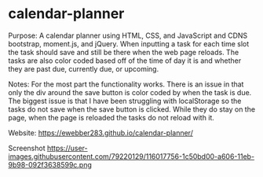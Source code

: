 # calendar-planner

Purpose: A calendar planner using HTML, CSS, and JavaScript and CDNS bootstrap, moment.js, and jQuery. When inputting a task for each time slot the task should save and still be there when the web page reloads. The tasks are also color coded based off of the time of day it is and whether they are past due, currently due, or upcoming.

Notes: For the most part the functionality works. There is an issue in that only the div around the save button is color coded by when the task is due. The biggest issue is that I have been struggling with localStorage so the tasks do not save when the save button is clicked. While they do stay on the page, when the page is reloaded the tasks do not reload with it.

Website: https://ewebber283.github.io/calendar-planner/

Screenshot
https://user-images.githubusercontent.com/79220129/116017756-1c50bd00-a606-11eb-9b98-092f3638599c.png